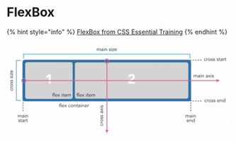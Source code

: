 # FlexBox

{% hint style="info" %}
[FlexBox from CSS Essential Training](https://www.linkedin.com/learning/css-essential-training-3/introduction-to-flexbox?u=41913900)
{% endhint %}

![](../.gitbook/assets/screen-shot-2020-02-11-at-9.50.29-am.png)

